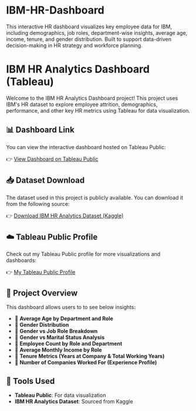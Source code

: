# IBM-HR-Dashboard
This interactive HR dashboard visualizes key employee data for IBM, including demographics, job roles, department-wise insights, average age, income, tenure, and gender distribution. Built to support data-driven decision-making in HR strategy and workforce planning.

# IBM HR Analytics Dashboard (Tableau)

Welcome to the IBM HR Analytics Dashboard project! This project uses IBM's HR dataset to explore employee attrition, demographics, performance, and other key HR metrics using Tableau for data visualization.

## 📊 Dashboard Link
You can view the interactive dashboard hosted on Tableau Public:

👉 [View Dashboard on Tableau Public](https://public.tableau.com/views/IBMHRDashboard_17534647207860/Dashboard1?:language=en-GB&publish=yes&:sid=&showOnboarding=true&:display_count=n&:origin=viz_share_link)

## 📥 Dataset Download
The dataset used in this project is publicly available. You can download it from the following source:

👉 [Download IBM HR Analytics Dataset (Kaggle)]([https://www.kaggle.com/datasets/pavansubhasht/ibm-hr-analytics-attrition-dataset](https://www.kaggle.com/datasets/pavansubhasht/ibm-hr-analytics-attrition-dataset))

## ☁️ Tableau Public Profile
Check out my Tableau Public profile for more visualizations and dashboards:

👉 [My Tableau Public Profile](https://public.tableau.com/app/profile/akshay.mahajan6728/vizzes)

## 📝 Project Overview

This dashboard allows users to to see below insights:
- 🔹 **Average Age by Department and Role**
- 🔹 **Gender Distribution**
- 🔹 **Gender vs Job Role Breakdown**
- 🔹 **Gender vs Marital Status Analysis**
- 🔹 **Employee Count by Role and Department**
- 🔹 **Average Monthly Income by Role**
- 🔹 **Tenure Metrics (Years at Company & Total Working Years)**
- 🔹 **Number of Companies Worked For (Experience Profile)**

## 🔧 Tools Used
- **Tableau Public**: For data visualization
- **IBM HR Analytics Dataset**: Sourced from Kaggle

